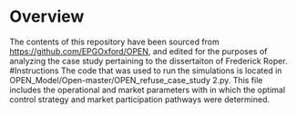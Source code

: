 # Overview 
The contents of this repository have been sourced from https://github.com/EPGOxford/OPEN, and edited for the purposes of analyzing the case study pertaining to the
dissertaiton of Frederick Roper.
#Instructions
The code that was used to run the simulations is located in OPEN_Model/Open-master/OPEN_refuse_case_study 2.py. This file includes the operational and market parameters
with in which the optimal control strategy and market participation pathways were determined.
